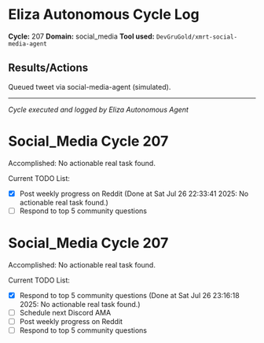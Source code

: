 # Eliza Autonomous Cycle Log

**Cycle:** 207
**Domain:** social_media
**Tool used:** `DevGruGold/xmrt-social-media-agent`

## Results/Actions
Queued tweet via social-media-agent (simulated).

---
*Cycle executed and logged by Eliza Autonomous Agent*

# Social_Media Cycle 207

Accomplished: No actionable real task found.

Current TODO List:

- [x] Post weekly progress on Reddit  (Done at Sat Jul 26 22:33:41 2025: No actionable real task found.)
- [ ] Respond to top 5 community questions

# Social_Media Cycle 207

Accomplished: No actionable real task found.

Current TODO List:

- [x] Respond to top 5 community questions  (Done at Sat Jul 26 23:16:18 2025: No actionable real task found.)
- [ ] Schedule next Discord AMA
- [ ] Post weekly progress on Reddit
- [ ] Respond to top 5 community questions